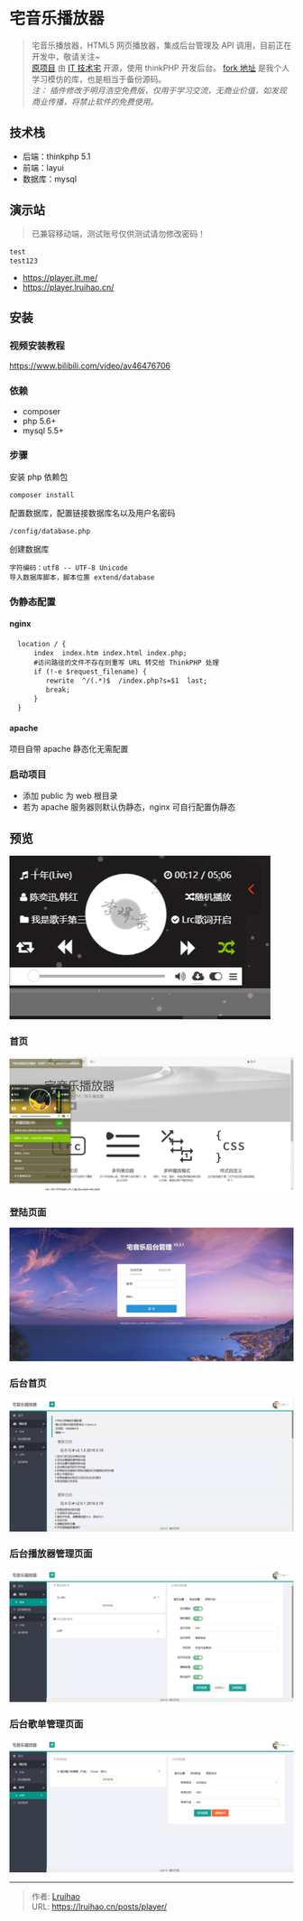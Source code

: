 # 宅音乐播放器


> 宅音乐播放器，HTML5 网页播放器，集成后台管理及 API 调用，目前正在开发中，敬请关注~  
> [原项目](https://github.com/lzx8589561/zhai-music) 由 [IT 技术宅](https://www.ilt.me) 开源，使用 thinkPHP 开发后台。 [fork 地址](https://github.com/Lruihao/zhai-music) 是我个人学习模仿的库，也是相当于备份源码。  
> _注： 插件修改于明月浩空免费版，仅用于学习交流，无商业价值，如发现商业传播，将禁止软件的免费使用。_

<!--more-->

## 技术栈

- 后端：thinkphp 5.1
- 前端：layui
- 数据库：mysql

## 演示站

> 已兼容移动端，测试账号仅供测试请勿修改密码！

```text 测试账号
test
test123
```

- https://player.ilt.me/
- https://player.lruihao.cn/

## 安装

### 视频安装教程

https://www.bilibili.com/video/av46476706

### 依赖

- composer
- php 5.6+
- mysql 5.5+

### 步骤

安装 php 依赖包

```
composer install
```

配置数据库，配置链接数据库名以及用户名密码

```
/config/database.php
```

创建数据库

```
字符编码：utf8 -- UTF-8 Unicode
导入数据库脚本，脚本位置 extend/database
```

### 伪静态配置

#### nginx

```
  location / {
      index  index.htm index.html index.php;
      #访问路径的文件不存在则重写 URL 转交给 ThinkPHP 处理
      if (!-e $request_filename) {
         rewrite  ^/(.*)$  /index.php?s=$1  last;
         break;
      }
  }
```

#### apache

项目自带 apache 静态化无需配置

### 启动项目

- 添加 public 为 web 根目录
- 若为 apache 服务器则默认伪静态，nginx 可自行配置伪静态

## 预览

![](images/player.png)

### 首页

![](images/index.png)

### 登陆页面

![](images/login.png)

### 后台首页

![](images/admin_index.png)

### 后台播放器管理页面

![](images/admin_player.png)

### 后台歌单管理页面

![](images/admin_song_sheet.png)


---

> 作者: [Lruihao](https://github.com/Lruihao)  
> URL: https://lruihao.cn/posts/player/  

